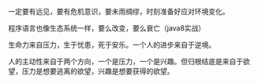 一定要有远见，要有危机意识，要未雨绸缪，时刻准备好应对环境变化。

程序语言也像生态系统一样，要么改变，要么衰亡（java8实战）

生命力来自压力，生于忧患，死于安乐。一个人的进步来自于逆境。

人的主动性来自于两个方向，一个是压力，一个是兴趣。但归根结底是来自于欲望，压力是想要逃离的欲望，兴趣是想要获得的欲望。